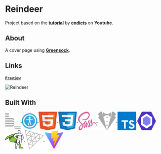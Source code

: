 # Reindeer

Project based on the **[tutorial](https://www.youtube.com/watch?v=jPSFK-6ba-0&list=PL8kd7mPFdvbhpThk9H09UkKbVMXd_zM4_&index=2&ab_channel=codicts)** by **[codicts](https://www.youtube.com/channel/UCItYqcz88SDtWMZ---R492g)** on **Youtube**.

## About

A cover page using **[Greensock](https://greensock.com/gsap/)**.

## Links

**[`Preview`](https://alexbleggi.netlify.app/preview/reindeer)**

<img src="https://github.com/alexbjr369/alexbjr369/blob/main/images/reindeer-gif.gif" alt="Reindeer">

## Built With

<div style="display: inline_block">
  <a href="https://en.bem.info/methodology" target="_blank">
    <img align="center" alt="BEM Methodology" height="50" width="50" src="https://github.com/alexbjr369/alexbjr369/blob/main/icons/bem-methodology-gray.svg">
  </a>
  <a href="https://developer.mozilla.org/en-US/docs/Web/Accessibility" target="_blank">
    <img align="center" alt="web-accessibility" height="50" width="50" src="https://github.com/alexbjr369/alexbjr369/blob/main/icons/web-accessibility.png">
  </a>
  <a href="https://developer.mozilla.org/en-US/docs/Web/HTML" target="_blank">
    <img align="center" alt="HTML" height="60" width="60" src="https://github.com/alexbjr369/alexbjr369/blob/main/icons/html.svg">
  </a>
  <a href="https://developer.mozilla.org/en-US/docs/Web/CSS" target="_blank">
    <img align="center" alt="CSS" height="60" width="60" src="https://github.com/alexbjr369/alexbjr369/blob/main/icons/css.svg">
  </a>
  <a href="https://sass-lang.com/" target="_blank">
    <img align="center" alt="SCSS" height="60" width="60" src="https://github.com/alexbjr369/alexbjr369/blob/main/icons/sass.svg">
  </a>
  <a href="https://stylelint.io" target="_blank">
    <img align="center" alt="Stylelint" height="60" width="60" src="https://github.com/alexbjr369/alexbjr369/blob/main/icons/stylelint-gray.svg">
  </a>
  <a href="https://www.typescriptlang.org/" target="_blank">
    <img align="center" alt="TypeScript" height="60" width="60" src="https://github.com/alexbjr369/alexbjr369/blob/main/icons/typescript.svg">
  </a>
  <a href="https://eslint.org" target="_blank">
    <img align="center" alt="ESLint" height="60" width="60" src="https://github.com/alexbjr369/alexbjr369/blob/main/icons/eslint.svg">
  </a>
  <a href="https://greensock.com" target="_blank">
    <img align="center" alt="GSAP" height="60" width="60" src="https://github.com/alexbjr369/alexbjr369/blob/main/icons/gsap.svg">
  </a>
  <a href="https://threejs.org" target="_blank">
    <img align="center" alt="Three.js" height="60" width="60" src="https://github.com/alexbjr369/alexbjr369/blob/main/icons/three-js-gray.svg">
  </a>
  <a href="https://vitejs.dev" target="_blank">
    <img align="center" alt="Vite" height="60" width="60" src="https://github.com/alexbjr369/alexbjr369/blob/main/icons/vite.svg">
  </a>
</div>

